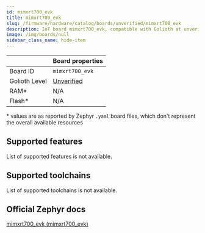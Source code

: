 ```yaml
---
id: mimxrt700_evk
title: mimxrt700_evk
slug: /firmware/hardware/catalog/boards/unverified/mimxrt700_evk
description: IoT board mimxrt700_evk, compatible with Golioth at unverified level.
image: /img/boards/null
sidebar_class_name: hide-item
---
```


[//]: # (This is an auto-generated file, do not edit! Changes to it will be lost upon re-generation)



|                | Board properties     |
| -------------  | -------------------- |
| Board ID       | `mimxrt700_evk` |
| Golioth Level  | [Unverified](/firmware/hardware#unverified-boards) |
| RAM*           | N/A |
| Flash*         | N/A |

\* values are as reported by Zephyr `.yaml` board files, which don't represent the overall available resources



## Supported features

List of supported features is not available.

## Supported toolchains

List of supported toolchains is not available.

## Official Zephyr docs

[mimxrt700_evk (mimxrt700_evk)](https://docs.zephyrproject.org/latest/boards/nxp/mimxrt700_evk/doc/index.html)

